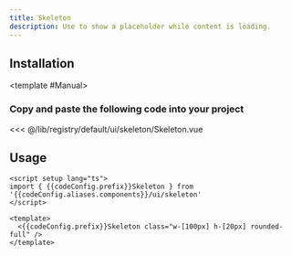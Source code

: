 ```yaml
---
title: Skeleton
description: Use to show a placeholder while content is loading. 
---
```


<script setup>
import { useConfigStore } from '@/stores/config'

const { codeConfig } = useConfigStore()
</script>


<ComponentPreview name="SkeletonDemo" /> 

## Installation

<TabPreview name="CLI">
<template #CLI>

```bash
npx shadcn-vue@latest add skeleton
```
</template>

<template #Manual>

<Steps>

### Copy and paste the following code into your project


<<< @/lib/registry/default/ui/skeleton/Skeleton.vue

</Steps>

</template>
</TabPreview>

## Usage

```vue-vue
<script setup lang="ts">
import { {{codeConfig.prefix}}Skeleton } from '{{codeConfig.aliases.components}}/ui/skeleton'
</script>

<template>
  <{{codeConfig.prefix}}Skeleton class="w-[100px] h-[20px] rounded-full" />
</template>
```

